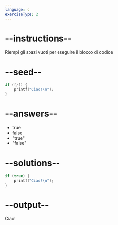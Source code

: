 ```yaml
---
language: c
exerciseType: 2
---
```


# --instructions--

Riempi gli spazi vuoti per eseguire il blocco di codice

# --seed--

```c
if ([/]) {
    printf("Ciao!\n");
}
```

# --answers--

- true
- false
- "true"
- "false"

# --solutions--

```c
if (true) {
    printf("Ciao!\n");
}
```

# --output--

Ciao!
